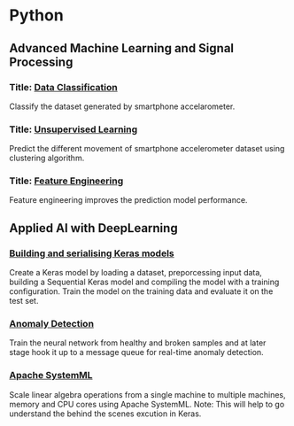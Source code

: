 # Python

## Advanced Machine Learning and Signal Processing  
### Title: [Data Classification](https://github.com/velsarav/Data-Science/blob/master/Assignments/Python/Classification.ipynb)
Classify the dataset generated by smartphone accelarometer.

### Title: [Unsupervised Learning](https://github.com/velsarav/Data-Science/blob/master/Assignments/Python/Unsupervised%20Learning.ipynb)
Predict the different movement of smartphone accelerometer dataset using clustering algorithm.  

### Title: [Feature Engineering](https://github.com/velsarav/Data-Science/blob/master/Assignments/Python/Feature%20Engineering.ipynb)
Feature engineering improves the prediction model performance.

## Applied AI with DeepLearning  
### [Building and serialising Keras models](https://github.com/velsarav/Data-Science/blob/master/Assignments/Python/Keras.ipynb)
Create a Keras model by loading a dataset, preporcessing input data, building a Sequential Keras model and compiling the model with a training configuration. Train the model on the training data and evaluate it on the test set.

### [Anomaly Detection](https://github.com/velsarav/Data-Science/blob/master/Assignments/Python/AnomalyDetection.ipynb)
Train the neural network from healthy and broken samples and at later stage hook it up to a message queue for real-time anomaly detection.

### [Apache SystemML](https://github.com/velsarav/Data-Science/blob/master/Assignments/Python/SystemML.ipynb)
Scale linear algebra operations from a single machine to multiple machines, memory and CPU cores using Apache SystemML.
Note: This will help to go understand the behind the scenes excution in Keras.
